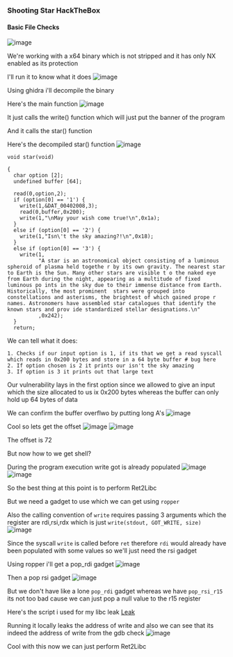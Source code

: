 <h3> Shooting Star HackTheBox </h3>

#### Basic File Checks
![image](https://user-images.githubusercontent.com/113513376/222980704-b15aee2b-5628-4df9-9a4a-bcecf033f4fb.png)

We're working with a x64 binary which is not stripped and it has only NX enabled as its protection

I'll run it to know what it does
![image](https://user-images.githubusercontent.com/113513376/222980846-a822afc4-927c-4ee2-89e3-3b69238e166f.png)

Using ghidra i'll decompile the binary

Here's the main function
![image](https://user-images.githubusercontent.com/113513376/222980933-c5983abb-50d8-4c67-97de-b179c2892bc1.png)

It just calls the write() function which will just put the banner of the program

And it calls the star() function

Here's the decompiled star() function
![image](https://user-images.githubusercontent.com/113513376/222981313-e4f10b47-00f1-4679-8485-fbf4b0f13fc5.png)

```
void star(void)

{
  char option [2];
  undefined buffer [64];
  
  read(0,option,2);
  if (option[0] == '1') {
    write(1,&DAT_00402008,3);
    read(0,buffer,0x200);
    write(1,"\nMay your wish come true!\n",0x1a);
  }
  else if (option[0] == '2') {
    write(1,"Isn\'t the sky amazing?!\n",0x18);
  }
  else if (option[0] == '3') {
    write(1,
          "A star is an astronomical object consisting of a luminous spheroid of plasma held togethe r by its own gravity. The nearest star to Earth is the Sun. Many other stars are visible t o the naked eye from Earth during the night, appearing as a multitude of fixed luminous po ints in the sky due to their immense distance from Earth. Historically, the most prominent  stars were grouped into constellations and asterisms, the brightest of which gained prope r names. Astronomers have assembled star catalogues that identify the known stars and prov ide standardized stellar designations.\n"
          ,0x242);
  }
  return;
```

We can tell what it does:

```
1. Checks if our input option is 1, if its that we get a read syscall which reads in 0x200 bytes and store in a 64 byte buffer # bug here
2. If option chosen is 2 it prints our isn't the sky amazing
3. If option is 3 it prints out that large text
```

Our vulnerability lays in the first option since we allowed to give an input which the size allocated to us ix 0x200 bytes whereas the buffer can only hold up 64 bytes of data

We can confirm the buffer overflwo by putting long A's 
![image](https://user-images.githubusercontent.com/113513376/222981958-cad8501f-f3ab-4065-a5d5-adf1869aff0f.png)

Cool so lets get the offset 
![image](https://user-images.githubusercontent.com/113513376/222982035-7d099617-69da-4fd6-964c-d7f2361a5ef4.png)
![image](https://user-images.githubusercontent.com/113513376/222982040-c19d1090-e7fe-4887-8bb9-660c3263d059.png)

The offset is 72

But now how to we get shell?

During the program execution write got is already populated
![image](https://user-images.githubusercontent.com/113513376/222982323-d937e0e8-179c-4fc2-8bb3-209ff0babe3a.png)
![image](https://user-images.githubusercontent.com/113513376/222982336-a91123fa-e5fc-4ceb-9638-60a78a52d5db.png)

So the best thing at this point is to perform Ret2Libc

But we need a gadget to use which we can get using `ropper`

Also the calling convention of `write` requires passing 3 arguments which the register are rdi,rsi,rdx which is just `write(stdout, GOT_WRITE, size)`
![image](https://user-images.githubusercontent.com/127159644/223857605-77786288-8dda-45cb-bc2b-deb7ee623136.png)

Since the syscall `write` is called before `ret` therefore `rdi` would already have been populated with some values so we'll just need the rsi gadget

Using ropper i'll get a pop_rdi gadget 
![image](https://user-images.githubusercontent.com/127159644/223857787-8f3a5f43-11a4-4ec5-87a8-04ced43a8766.png)

Then a pop rsi gadget
![image](https://user-images.githubusercontent.com/127159644/223858398-f9db78fc-9dd7-41ae-87f6-40fdf60693dc.png)

But we don't have like a lone `pop_rdi` gadget whereas we have `pop_rsi_r15` its not too bad cause we can just pop a null value to the r15 register

Here's the script i used for my libc leak [Leak](https://github.com/markuched13/markuched13.github.io/blob/main/solvescript/htb/pwn/shootingstar/leak.py)

Running it locally leaks the address of write and also we can see that its indeed the address of write from the gdb check
![image](https://user-images.githubusercontent.com/127159644/223860088-f3b49d65-d519-4790-84b8-20cd6a0ae830.png)

Cool with this now we can just perform Ret2Libc 

